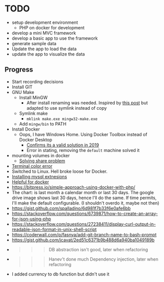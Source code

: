 # TODO

- setup development environment
  - PHP on docker for development
- develop a mini MVC framework
- develop a basic app to use the framework
- generate sample data
- Update the app to load the data
- update the app to visualize the data

## Progress

- Start recording decisions
- Install GIT
- GNU Make
  - Install MinGW
    - After install renaming was needed. Inspired by [this post](https://stackoverflow.com/questions/12881854/how-to-use-gnu-make-on-windows) but adapted to use symlink instead of copy
  - Symlink make
    - `mklink make.exe mingw32-make.exe`
  - Add `mingw/bin` to PATH
- Install Docker
  - Oops, I have Windows Home. Using Docker Toolbox instead of Docker Desktop
    - [Confirms its a valid solution in 2019](https://thewebspark.com/2019/04/04/how-to-install-docker-on-windows-10-home-edition-solved/)
    - Error in stating, removing the `default` machine solved it
- mounting volumes in docker
  - [Solving share problem](http://support.divio.com/en/articles/646695-how-to-use-a-directory-outside-c-users-with-docker-toolbox-docker-for-windows)
- [Terminal color error](https://stackoverflow.com/questions/6804208/nano-error-error-opening-terminal-xterm-256color)
- Switched to Linux. Hell broke loose for Docker.
- [Installing mysql extnesions](https://stackoverflow.com/questions/44603941/how-to-enable-pdo-mysql-in-the-php-docker-image)
- [Helpful for docker](https://www.shiphp.com/blog/2017/php-mysql-docker)
- https://bitpress.io/simple-approach-using-docker-with-php/
- The chart: is last month a calendar month or last 30 days. The google drive image shows last 30 days, hence I'll do the same. If time permits, I'll make the default configurable. (I shouldn't overdo it, maybe not then)
- https://gist.github.com/spalladino/6d981f7b33f6e0afe6bb
- https://stackoverflow.com/questions/6739871/how-to-create-an-array-for-json-using-php
- https://stackoverflow.com/questions/27238411/display-curl-output-in-readable-json-format-in-unix-shell-script
- https://coderwall.com/p/fasnya/add-git-branch-name-to-bash-prompt
- https://gist.github.com/jcavat/2ed51c6371b9b488d6a940ba1049189b
- > > > DB abstraction isn't good, later when refactoring
- > > > Hanev't done much Dependency injection, later when refactoring
- I added currency to db function but didn't use it
